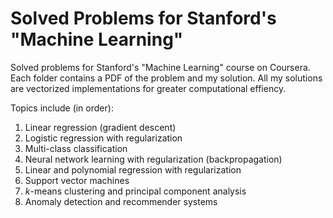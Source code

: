# Solved Problems for Stanford's "Machine Learning"

Solved problems for Stanford's "Machine Learning" course on Coursera.
Each folder contains a PDF of the problem and my solution.
All my solutions are vectorized implementations for greater computational effiency.

Topics include (in order):
1. Linear regression (gradient descent)
2. Logistic regression with regularization
3. Multi-class classification
4. Neural network learning with regularization (backpropagation)
5. Linear and polynomial regression with regularization
6. Support vector machines
7. *k*-means clustering and principal component analysis
8. Anomaly detection and recommender systems
